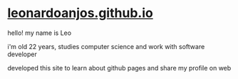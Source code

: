 # [leonardoanjos.github.io](https://leonardoanjos.github.io)

hello! my name is Leo

i'm old 22 years, studies computer science and work with software developer

developed this site to learn about github pages and share my profile on web
